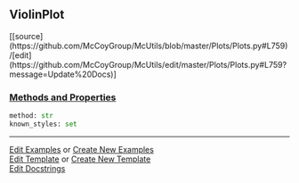 ## <a id="McUtils.Plots.Plots.ViolinPlot">ViolinPlot</a> 
<div class="docs-source-link" markdown="1">
[[source](https://github.com/McCoyGroup/McUtils/blob/master/Plots/Plots.py#L759)/[edit](https://github.com/McCoyGroup/McUtils/edit/master/Plots/Plots.py#L759?message=Update%20Docs)]
</div>



<div class="collapsible-section">
 <div class="collapsible-section collapsible-section-header" markdown="1">
 
### <a class="collapse-link" data-toggle="collapse" href="#methods">Methods and Properties</a> <a class="float-right" data-toggle="collapse" href="#methods"><i class="fa fa-chevron-down"></i></a>

 </div>
 <div class="collapsible-section collapsible-section-body collapse" id="methods" markdown="1">

```python
method: str
known_styles: set
```


 </div>
</div>




___

[Edit Examples](https://github.com/McCoyGroup/McUtils/edit/gh-pages/ci/examples/McUtils/Plots/Plots/ViolinPlot.md) or 
[Create New Examples](https://github.com/McCoyGroup/McUtils/new/gh-pages/?filename=ci/examples/McUtils/Plots/Plots/ViolinPlot.md) <br/>
[Edit Template](https://github.com/McCoyGroup/McUtils/edit/gh-pages/ci/docs/McUtils/Plots/Plots/ViolinPlot.md) or 
[Create New Template](https://github.com/McCoyGroup/McUtils/new/gh-pages/?filename=ci/docs/templates/McUtils/Plots/Plots/ViolinPlot.md) <br/>
[Edit Docstrings](https://github.com/McCoyGroup/McUtils/edit/master/Plots/Plots.py#L759?message=Update%20Docs)